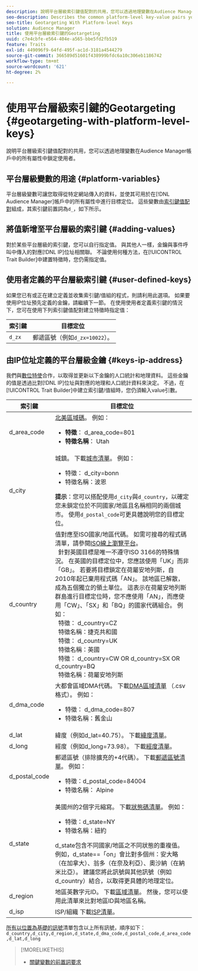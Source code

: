 ```yaml
---
description: 說明平台層級索引鍵值配對的共用，您可以透過地理變數在Audience Manager帳戶中的所有屬性中鎖定使用者。
seo-description: Describes the common platform-level key-value pairs you can use to target users with geographic variables across all properties in your Audience Manager account.
seo-title: Geotargeting With Platform-level Keys
solution: Audience Manager
title: 使用平台層級索引鍵的Geotargeting
uuid: c7e4cbfe-e564-404e-a565-bbe5fd2fb519
feature: Traits
exl-id: 449096f9-64fd-495f-ac1d-3181a4544279
source-git-commit: 366589d51601f438999bfdc6a10c306eb1186742
workflow-type: tm+mt
source-wordcount: '621'
ht-degree: 2%

---
```


# 使用平台層級索引鍵的Geotargeting {#geotargeting-with-platform-level-keys}

說明平台層級索引鍵值配對的共用，您可以透過地理變數在Audience Manager帳戶中的所有屬性中鎖定使用者。

<!-- c_tb_platform_vars.xml -->

## 平台層級變數的用途 {#platform-variables}

平台層級變數可讓您取得從特定網站傳入的資料，並使其可用於在[!DNL Audience Manager]帳戶中的所有屬性中進行目標定位。 這些變數由[索引鍵值配對](../../reference/key-value-pairs-explained.md)組成，其索引鍵前置詞為`d_`，如下所示。

## 將值新增至平台層級的索引鍵 {#adding-values}

對於某些平台層級的索引鍵，您可以自行指定值。 與其他人一樣，金鑰與事件呼叫中傳入的對應[!DNL IP]位址相關聯。 不論使用何種方法，在[!UICONTROL Trait Builder]中建置特徵時，您仍需指定值。

## 使用者定義的平台層級索引鍵 {#user-defined-keys}

如果您已有或正在建立定義並收集索引鍵/值組的程式，則請利用此選項。 如果要使用IP位址預先定義的金鑰，請繼續下一節。 在使用使用者定義索引鍵的情況下，您可在使用下列索引鍵值配對建立特徵時指定值：

| 索引鍵 | 目標定位 |
|---|---|
| `d_zx` | 郵遞區號（例如`d_zx=10022`）。 |

## 由IP位址定義的平台層級金鑰 {#keys-ip-address}

我們與[數位特使](https://www.digitalenvoy.com/)合作，以取得並更新以下金鑰的人口統計和地理資料。 這些金鑰的值是透過比對[!DNL IP]位址與對應的地理和人口統計資料來決定。 不過，在[!UICONTROL Trait Builder]中建立索引鍵/值組時，您仍須輸入value引數。

| 索引鍵 | 目標定位 |
|--- |--- |
| d_area_code | [北美區域碼](https://en.wikipedia.org/wiki/List_of_North_American_Numbering_Plan_area_codes)。  例如： <ul><li>**特徵**： d_area_code=801</li><li>**特徵名稱**： Utah</li></ul> |
| d_city | 城鎮。 下載[城市清單](assets/d_city.txt)。  例如： <ul><li>特徵： d_city=bonn</li><li>特徵名稱：波恩</li></ul> **提示**：您可以搭配使用`d_city`與`d_country`，以確定您未鎖定位於不同國家/地區且名稱相同的兩個城市。 使用`d_postal_code`可更具體說明您的目標定位。 |
| d_country | 值對應至ISO國家/地區代碼。 如需可搜尋的程式碼清單，請參閱[ISO線上瀏覽平台](https://www.iso.org/obp/ui/#home)。 <br>  針對英國目標是唯一不遵守ISO 3166的特殊情況。 在英國的目標定位中，您應該使用「UK」而非「GB」。  若要將目標鎖定在荷屬安地列斯，自2010年起已棄用程式碼「AN」。 該地區已解散，成為五個獨立的領土單位。 這表示在荷屬安地列斯群島進行目標定位時，您不應使用「AN」，而應使用「CW」、「SX」和「BQ」的國家代碼組合。  例如： <br>  特徵： d_country=CZ <br>  特徵名稱：捷克共和國<br>  特徵： d_country=UK <br>  特徵名稱：英國<br>  特徵： d_country=CW OR d_country=SX OR d_country=BQ <br>  特徵名稱：荷屬安地列斯 |
| d_dma_code | 大都會區域DMA代碼。 下載[DMA區域清單](assets/DMAregions.csv) （.csv格式）。  例如： <ul><li>特徵： d_dma_code=807</li><li>特徵名稱：舊金山</li></ul> |
| d_lat | 緯度（例如d_lat=40.75）。 下載[緯度清單](assets/d_lat.txt)。 |
| d_long | 經度（例如d_long=73.98）。 下載[經度清單](assets/d_long.txt)。 |
| d_postal_code | 郵遞區號（排除擴充的+4代碼）。 下載[郵遞區號清單](assets/d_postal_code.txt)。  例如： <ul><li>特徵：d_postal_code=84004 </li><li>特徵名稱： Alpine</li></ul> |
| d_state | 美國州的2個字元縮寫。 下載[狀態碼清單](assets/d_state.txt)。  例如： <ul><li>特徵：d_state=NY </li><li>特徵名稱：紐約</li></ul>d_state包含不同國家/地區之不同狀態的重複值。 例如，d_state==「on」會比對多個州：安大略（在加拿大）、翁多（在奈及利亞）、奧沙納（在納米比亞）。 建議您將此訊號與其他訊號（例如d_country）結合，以取得更具體的地理定位。 |
| d_region | 地區英數字元ID。 下載[區域清單](assets/Country_RegionCodes_City.csv)。  然後，您可以使用此清單來比對地區ID與地區名稱。 |
| d_isp | ISP/組織 下載[ISP清單](assets/d_isp.txt)。 |

[所有以位置為基礎的訊號](assets/all.txt)清單包含以上所有訊號，順序如下： `d_country,d_city,d_region,d_state,d_dma_code,d_postal_code,d_area_code,d_lat,d_long`

>[!MORELIKETHIS]
>
>* [關鍵變數的前置詞要求](../../features/traits/trait-variable-prefixes.md)
